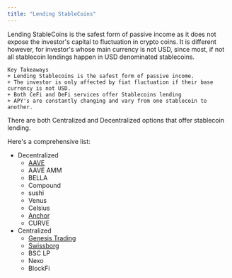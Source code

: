 ```yaml
---
title: "Lending StableCoins"
---
```


Lending StableCoins is the safest form of passive income as it does not expose the investor's capital to fluctuation in crypto coins.
It is different however, for investor's whose main currency is not USD, since most, if not all stablecoin lendings happen in USD denominated stablecoins.

```
Key Takeaways
+ Lending Stablecoins is the safest form of passive income.
+ The investor is only affected by fiat fluctuation if their base currency is not USD.
+ Both CeFi and DeFi services offer Stablecoins lending
+ APY's are constantly changing and vary from one stablecoin to another.
```


There are both Centralized and Decentralized options that offer stablecoin lending.

	
Here's a comprehensive list:
+ Decentralized
	+ [AAVE](https://aave.com)
	+ AAVE AMM
	+ BELLA
	+ Compound
	+ sushi
	+ Venus
	+ Celsius
	+ [Anchor](notes/Passive%20Income/Anchor.md)
	+ CURVE
+ Centralized
	+ [Genesis Trading](https://genesistrading.com/lending/)
	+ [Swissborg](https://swissborg.com/smart-yield-account)
	+ BSC LP
	+ Nexo
	+ BlockFi